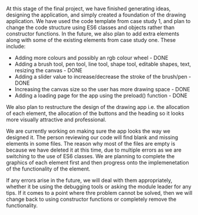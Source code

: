 At this stage of the final project, we have finished generating ideas, designing the application, and simply created a foundation of the
drawing application. We have used the code template from case study 1, and plan to change the code structure using ES6 classes and objects rather than constructor functions. In the future, we also plan to add extra elements along with some of the existing elements from case study one. These include:

- Adding more colours and possibly an rgb colour wheel - DONE
- Adding a brush tool, pen tool, line tool, shape tool, editable shapes,
  text, resizing the canvas - DONE 
- Adding a slider value to increase/decrease the stroke of the brush/pen - DONE
- Increasing the canvas size so the user has more drawing space - DONE
- Adding a loading page for the app using the preload() function - DONE

We also plan to restructure the design of the drawing app i.e. the allocation of each element, the allocation of the buttons and the heading so it looks more visually attractive and professional.

We are currently working on making sure the app looks the way we designed it. The person reviewing our code will find blank and missing elements in some files. The reason why most of the files are empty is because we have deleted it at this time, due to multiple errors as we are switching to the use of ES6 classes. We are planning to complete the graphics of each element first and then progress onto the implemenetation of the functionality of the element.

If any errors arise in the future, we will deal with them appropriately, whether it be using the debugging tools or asking the module leader for any tips. If it comes to a point where thre problem cannot be solved, then we will change back to using constructor functions or completely remove the functionality.